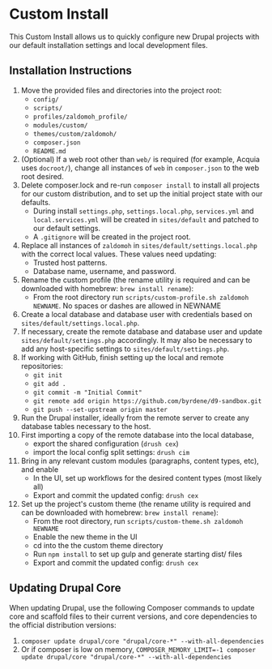 # Custom Install

This Custom Install allows us to quickly configure new Drupal projects
with our default installation settings and local development files.

## Installation Instructions

1. Move the provided files and directories into the project root:
    * `config/`
    * `scripts/`
    * `profiles/zaldomoh_profile/`
    * `modules/custom/`
    * `themes/custom/zaldomoh/`
    * `composer.json`
    * `README.md`
2. (Optional) If a web root other than `web/` is required (for example,
  Acquia uses `docroot/`), change all instances of `web` in `composer.json` to
  the web root desired.
3. Delete composer.lock and re-run `composer install` to install all projects for our custom distribution, and to set up
  the initial project state with our defaults.
    * During install `settings.php`, `settings.local.php`, `services.yml` and
      `local.services.yml` will be created in `sites/default` and patched to
      our default settings.
    * A `.gitignore` will be created in the project root.
4. Replace all instances of `zaldomoh` in
  `sites/default/settings.local.php` with the correct local values. These values need updating:
    * Trusted host patterns.
    * Database name, username, and password.
5. Rename the custom profile (the rename utility is required and can be downloaded with homebrew: `brew install rename`):
    * From the root directory run `scripts/custom-profile.sh zaldomoh NEWNAME`. No spaces or dashes are allowed in NEWNAME
6. Create a local database and database user with credentials based on `sites/default/settings.local.php`. 
7. If necessary, create the remote database and database user and update `sites/default/settings.php` accordingly. 
It may also be necessary to add any host-specific settings to `sites/default/settings.php`.    
8. If working with GitHub, finish setting up the local and remote repositories:
    * `git init`
    * `git add .`
    * `git commit -m "Initial Commit"`
    * `git remote add origin https://github.com/byrdene/d9-sandbox.git`
    * `git push --set-upstream origin master`
9. Run the Drupal installer, ideally from the remote server to create any database tables necessary to the host.
10. First importing a copy of the remote database into the local database, 
    * export the shared configuration (`drush cex`)
    * import the local config split settings: `drush cim`  
11. Bring in any relevant custom modules (paragraphs, content types, etc), and enable
    * In the UI, set up workflows for the desired content types (most likely all)
    * Export and commit the updated config: `drush cex`
12. Set up the project's custom theme (the rename utility is required and can be downloaded with homebrew: `brew install rename`):
    * From the root directory, run `scripts/custom-theme.sh zaldomoh NEWNAME`
    * Enable the new theme in the UI
    * cd into the the custom theme directory
    * Run `npm install` to set up gulp and generate starting dist/ files
    * Export and commit the updated config: `drush cex`
      
## Updating Drupal Core

When updating Drupal, use the following Composer commands to update core and
scaffold files to their current versions, and core dependencies to the official
distribution versions: 
1. `composer update drupal/core "drupal/core-*" --with-all-dependencies`
2. Or if composer is low on memory, `COMPOSER_MEMORY_LIMIT=-1 composer update drupal/core "drupal/core-*" --with-all-dependencies` 


